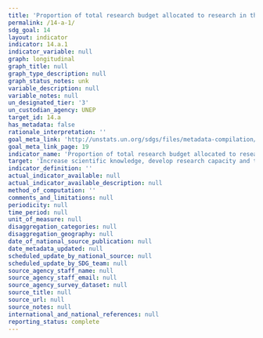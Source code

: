 ```yaml
---
title: 'Proportion of total research budget allocated to research in the field of marine technology'
permalink: /14-a-1/
sdg_goal: 14
layout: indicator
indicator: 14.a.1
indicator_variable: null
graph: longitudinal
graph_title: null
graph_type_description: null
graph_status_notes: unk
variable_description: null
variable_notes: null
un_designated_tier: '3'
un_custodian_agency: UNEP
target_id: 14.a
has_metadata: false
rationale_interpretation: ''
goal_meta_link: 'http://unstats.un.org/sdgs/files/metadata-compilation/Metadata-Goal-14.pdf'
goal_meta_link_page: 19
indicator_name: 'Proportion of total research budget allocated to research in the field of marine technology'
target: 'Increase scientific knowledge, develop research capacity and transfer marine technology, taking into account the Intergovernmental Oceanographic Commission Criteria and Guidelines on the Transfer of Marine Technology, in order to improve ocean health and to enhance the contribution of marine biodiversity to the development of developing countries, in particular small Island developing States and least developed countries.'
indicator_definition: ''
actual_indicator_available: null
actual_indicator_available_description: null
method_of_computation: ''
comments_and_limitations: null
periodicity: null
time_period: null
unit_of_measure: null
disaggregation_categories: null
disaggregation_geography: null
date_of_national_source_publication: null
date_metadata_updated: null
scheduled_update_by_national_source: null
scheduled_update_by_SDG_team: null
source_agency_staff_name: null
source_agency_staff_email: null
source_agency_survey_dataset: null
source_title: null
source_url: null
source_notes: null
international_and_national_references: null
reporting_status: complete
---
```

